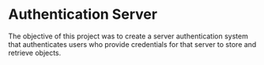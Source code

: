 # Authentication Server
The objective of this project was to create a server authentication system that authenticates users who provide credentials for that server to store and retrieve objects. 
